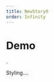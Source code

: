 ```yaml
---
title: NewStory0
order: Infinity
---
```


# Demo
.
<Json />

Styling....
<ComponentBrowser /><Hello />

<Json :data="{a : 'b12'}"/><NuxtStoriesModeSelect />